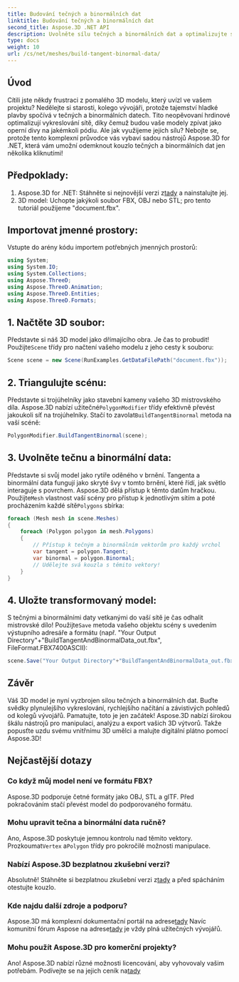 ```yaml
---
title: Budování tečných a binormálních dat
linktitle: Budování tečných a binormálních dat
second_title: Aspose.3D .NET API
description: Uvolněte sílu tečných a binormálních dat a optimalizujte své 3D modely pro hladší vykreslování, rychlejší načítání a zvýšení výkonu.
type: docs
weight: 10
url: /cs/net/meshes/build-tangent-binormal-data/
---
```

## Úvod
Cítili jste někdy frustraci z pomalého 3D modelu, který uvízl ve vašem projektu? Nedělejte si starosti, kolego vývojáři, protože tajemství hladké plavby spočívá v tečných a binormálních datech. Tito neopěvovaní hrdinové optimalizují vykreslování sítě, díky čemuž budou vaše modely zpívat jako operní divy na jakémkoli pódiu. Ale jak využijeme jejich sílu? Nebojte se, protože tento komplexní průvodce vás vybaví sadou nástrojů Aspose.3D for .NET, která vám umožní odemknout kouzlo tečných a binormálních dat jen několika kliknutími!

## Předpoklady:

1.  Aspose.3D for .NET: Stáhněte si nejnovější verzi z[tady](https://releases.aspose.com/3d/net/) a nainstalujte jej.
2. 3D model: Uchopte jakýkoli soubor FBX, OBJ nebo STL; pro tento tutoriál použijeme "document.fbx".

## Importovat jmenné prostory:

Vstupte do arény kódu importem potřebných jmenných prostorů:

```C#
using System;
using System.IO;
using System.Collections;
using Aspose.ThreeD;
using Aspose.ThreeD.Animation;
using Aspose.ThreeD.Entities;
using Aspose.ThreeD.Formats;
```

## 1. Načtěte 3D soubor:

 Představte si náš 3D model jako dřímajícího obra. Je čas to probudit! Použijte`Scene` třídy pro načtení vašeho modelu z jeho cesty k souboru:

```C#
Scene scene = new Scene(RunExamples.GetDataFilePath("document.fbx"));
```

## 2. Triangulujte scénu:

Představte si trojúhelníky jako stavební kameny vašeho 3D mistrovského díla. Aspose.3D nabízí užitečné`PolygonModifier` třídy efektivně převést jakoukoli síť na trojúhelníky. Stačí to zavolat`BuildTangentBinormal` metoda na vaší scéně:

```C#
PolygonModifier.BuildTangentBinormal(scene);
```

## 3. Uvolněte tečnu a binormální data:

 Představte si svůj model jako rytíře oděného v brnění. Tangenta a binormální data fungují jako skryté švy v tomto brnění, které řídí, jak světlo interaguje s povrchem. Aspose.3D dělá přístup k těmto datům hračkou. Použijte`Mesh` vlastnost vaší scény pro přístup k jednotlivým sítím a poté procházením každé sítě`Polygons` sbírka:

```C#
foreach (Mesh mesh in scene.Meshes)
{
    foreach (Polygon polygon in mesh.Polygons)
    {
        // Přístup k tečným a binormálním vektorům pro každý vrchol
        var tangent = polygon.Tangent;
        var binormal = polygon.Binormal;
        // Udělejte svá kouzla s těmito vektory!
    }
}
```

## 4. Uložte transformovaný model:

 S tečnými a binormálními daty vetkanými do vaší sítě je čas odhalit mistrovské dílo! Použijte`Save` metoda vašeho objektu scény s uvedením výstupního adresáře a formátu (např. "Your Output Directory"+"BuildTangentAndBinormalData_out.fbx", FileFormat.FBX7400ASCII):

```C#
scene.Save("Your Output Directory"+"BuildTangentAndBinormalData_out.fbx", FileFormat.FBX7400ASCII);
```

## Závěr
Váš 3D model je nyní vyzbrojen silou tečných a binormálních dat. Buďte svědky plynulejšího vykreslování, rychlejšího načítání a závistivých pohledů od kolegů vývojářů. Pamatujte, toto je jen začátek! Aspose.3D nabízí širokou škálu nástrojů pro manipulaci, analýzu a export vašich 3D výtvorů. Takže popusťte uzdu svému vnitřnímu 3D umělci a malujte digitální plátno pomocí Aspose.3D!

## Nejčastější dotazy

### Co když můj model není ve formátu FBX? 
Aspose.3D podporuje četné formáty jako OBJ, STL a glTF. Před pokračováním stačí převést model do podporovaného formátu.
### Mohu upravit tečna a binormální data ručně? 
 Ano, Aspose.3D poskytuje jemnou kontrolu nad těmito vektory. Prozkoumat`Vertex` a`Polygon` třídy pro pokročilé možnosti manipulace.
### Nabízí Aspose.3D bezplatnou zkušební verzi? 
 Absolutně! Stáhněte si bezplatnou zkušební verzi z[tady](https://releases.aspose.com/3d/net/) a před spácháním otestujte kouzlo.
### Kde najdu další zdroje a podporu? 
 Aspose.3D má komplexní dokumentační portál na adrese[tady](https://docs.aspose.com/3d/net/) Navíc komunitní fórum Aspose na adrese[tady](https://forum.aspose.com/) je vždy plná užitečných vývojářů.
### Mohu použít Aspose.3D pro komerční projekty? 
 Ano! Aspose.3D nabízí různé možnosti licencování, aby vyhovovaly vašim potřebám. Podívejte se na jejich ceník na[tady](https://purchase.aspose.com/buy)